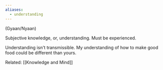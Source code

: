 ```yaml
---
aliases:
  - understanding
---
```

(Gyaan/Nyaan)

Subjective knowledge, or, understanding. Must be experienced.

Understanding isn't transmissible. My understanding of how to make good food could be different than yours.

Related: [[Knowledge and Mind]]